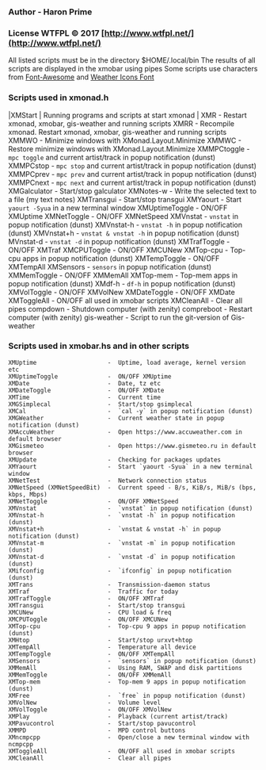 ### Author - Haron Prime
### License WTFPL © 2017 [http://www.wtfpl.net/](http://www.wtfpl.net/)

All listed scripts must be in the directory $HOME/.local/bin
The results of all scripts are displayed in the xmobar using pipes
Some scripts use characters from [Font-Awesome](https://github.com/FortAwesome/Font-Awesome) and [Weather Icons Font](https://github.com/erikflowers/weather-icons)


### Scripts used in xmonad.h

|XMStart                     |  Running programs and scripts at start xmonad |
XMR                         -  Restart xmonad, xmobar, gis-weather and running scripts
XMRR                        -  Recompile xmonad. Restart xmonad, xmobar, gis-weather and running scripts
XMMWO                       -  Minimize windows with XMonad.Layout.Minimize
XMMWC                       -  Restore minimize windows with XMonad.Layout.Minimize
XMMPCtoggle                 -  `mpc toggle` and current artist/track in popup notification (dunst)
XMMPCstop                   -  `mpc stop` and current artist/track in popup notification (dunst)
XMMPCprev                   -  `mpc prev` and current artist/track in popup notification (dunst)
XMMPCnext                   -  `mpc next` and current artist/track in popup notification (dunst)
XMGalculator                -  Start/stop galculator
XMNotes-w                   -  Write the selected text to a file (my text notes)
XMTransgui                  -  Start/stop transgui
XMYaourt                    -  Start `yaourt -Syua` in a new terminal window
XMUptimeToggle              -  ON/OFF XMUptime
XMNetToggle                 -  ON/OFF XMNetSpeed
XMVnstat                    -  `vnstat` in popup notification (dunst)
XMVnstat-h                  -  `vnstat -h` in popup notification (dunst)
XMVnstat+h                  -  `vnstat & vnstat -h` in popup notification (dunst)
MVnstat-d                   -  `vnstat -d` in popup notification (dunst)
XMTrafToggle                -  ON/OFF XMTraf
XMCPUToggle                 -  ON/OFF XMCUNew
XMTop-cpu                   -  Top-cpu apps in popup notification (dunst)
XMTempToggle                -  ON/OFF XMTempAll
XMSensors                   -  `sensors` in popup notification (dunst)
XMMemToggle                 -  ON/OFF XMMemAll
XMTop-mem                   -  Top-mem apps in popup notification (dunst)
XMdf-h                      -  `df-h` in popup notification (dunst)
XMVolToggle                 -  ON/OFF XMVolNew
XMDateToggle                -  ON/OFF XMDate
XMToggleAll                 -  ON/OFF all used in xmobar scripts
XMCleanAll                  -  Clear all pipes
compdown                    -  Shutdown computer (with zenity)
compreboot                  -  Restart computer (with zenity)
gis-weather                 -  Script to run the git-version of Gis-weather


### Scripts used in xmobar.hs and in other scripts
```
XMUptime                    -  Uptime, load average, kernel version etc
XMUptimeToggle              -  ON/OFF XMUptime
XMDate                      -  Date, tz etc
XMDateToggle                -  ON/OFF XMDate
XMTime                      -  Current time
XMGSimplecal                -  Start/stop gsimplecal
XMCal                       -  `cal -y` in popup notification (dunst)
XMGWeather                  -  Current weather state in popup notification (dunst)
XMAccuWeather               -  Open https://www.accuweather.com in default browser
XMGismeteo                  -  Open https://www.gismeteo.ru in default browser
XMUpdate                    -  Checking for packages updates
XMYaourt                    -  Start `yaourt -Syua` in a new terminal window
XMNetTest                   -  Network connection status
XMNetSpeed (XMNetSpeedBit)  -  Current speed - B/s, KiB/s, MiB/s (bps, kbps, Mbps)
XMNetToggle                 -  ON/OFF XMNetSpeed
XMVnstat                    -  `vnstat` in popup notification (dunst)
XMVnstat-h                  -  `vnstat -h` in popup notification (dunst)
XMVnstat+h                  -  `vnstat & vnstat -h` in popup notification (dunst)
XMVnstat-m                  -  `vnstat -m` in popup notification (dunst)
XMVnstat-d                  -  `vnstat -d` in popup notification (dunst)
XMifconfig                  -  `ifconfig` in popup notification (dunst)
XMTrans                     -  Transmission-daemon status
XMTraf                      -  Traffic for today
XMTrafToggle                -  ON/OFF XMTraf
XMTransgui                  -  Start/stop transgui
XMCUNew                     -  CPU load & freq
XMCPUToggle                 -  ON/OFF XMCUNew
XMTop-cpu                   -  Top-cpu 9 apps in popup notification (dunst)
XMHtop                      -  Start/stop urxvt+htop
XMTempAll                   -  Temperature all device
XMTempToggle                -  ON/OFF XMTempAll
XMSensors                   -  `sensors` in popup notification (dunst)
XMMemAll                    -  Using RAM, SWAP and disk partitions
XMMemToggle                 -  ON/OFF XMMemAll
XMTop-mem                   -  Top-mem 9 apps in popup notification (dunst)
XMFree                      -  `free` in popup notification (dunst)
XMVolNew                    -  Volume level
XMVolToggle                 -  ON/OFF XMVolNew
XMPlay                      -  Playback (current artist/track)
XMPavucontrol               -  Start/stop pavucontrol
XMMPD                       -  MPD control buttons
XMncmpcpp                   -  Open/close a new terminal window with ncmpcpp
XMToggleAll                 -  ON/OFF all used in xmobar scripts
XMCleanAll                  -  Clear all pipes
```
